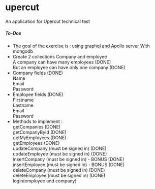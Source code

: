 # upercut
An application for Upercut technical test <br>
##### To-Dos
* The goal of the exercise is : using graphql and Apollo server With mongodb
* Create 2 collections Company and employee<br>
    A company can have many employees (DONE)<br>
    But an employee can have only one company (DONE)
* Company fields (DONE)<br>
Name<br>
Email<br>
Password
* Employee fields (DONE)<br>
Firstname<br>
Lastname<br>
Email<br>
Password
* Methods to implement :<br>
getCompanies (DONE)<br>
getCompanyById (DONE)<br>
getMyEmployees (DONE)<br>
getEmployees (DONE)<br>
updateCompany (must be signed in) (DONE)<br>
updateEmployee (must be signed in) (DONE)<br>
insertCompany (must be signed in) - BONUS (DONE)<br>
insertEmployee (must be signed in) - BONUS (DONE)<br>
deleteCompany (must be signed in) (DONE)<br>
deleteEmployee (must be signed in) (DONE)<br>
login(employee and company)